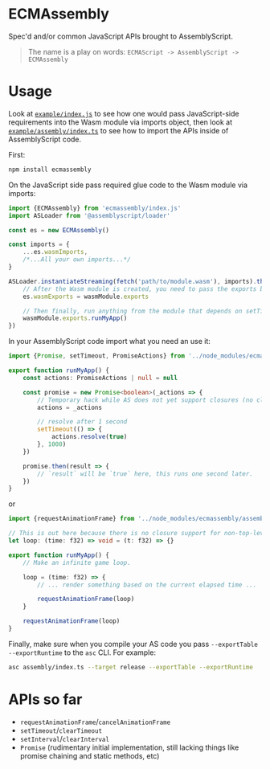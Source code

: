 # ECMAssembly

Spec'd and/or common JavaScript APIs brought to AssemblyScript.

> The name is a play on words:
> `ECMAScript -> AssemblyScript -> ECMAssembly`

# Usage

Look at [`example/index.js`](./example/index.js) to see how one would
pass JavaScript-side requirements into the Wasm module via imports object, then
look at [`example/assembly/index.ts`](./example/assembly/index.ts) to see how
to import the APIs inside of AssemblyScript code.

First:

```sh
npm install ecmassembly
```

On the JavaScript side pass required glue code to the Wasm module via imports:

```js
import {ECMAssembly} from 'ecmassembly/index.js'
import ASLoader from '@assemblyscript/loader'

const es = new ECMAssembly()

const imports = {
	...es.wasmImports,
	/*...All your own imports...*/
}

ASLoader.instantiateStreaming(fetch('path/to/module.wasm'), imports).then(wasmModule => {
	// After the Wasm module is created, you need to pass the exports back to the lib:
	es.wasmExports = wasmModule.exports

	// Then finally, run anything from the module that depends on setTimeout, Promise, etc:
	wasmModule.exports.runMyApp()
})
```

In your AssemblyScript code import what you need an use it:

```ts
import {Promise, setTimeout, PromiseActions} from '../node_modules/ecmassembly/assembly/index'

export function runMyApp() {
	const actions: PromiseActions | null = null

	const promise = new Promise<boolean>(_actions => {
		// Temporary hack while AS does not yet support closures (no closing over variable except those that are at the top-level of the module).
		actions = _actions

		// resolve after 1 second
		setTimeout(() => {
			actions.resolve(true)
		}, 1000)
	})

	promise.then(result => {
		// `result` will be `true` here, this runs one second later.
	})
}
```

or

```ts
import {requestAnimationFrame} from '../node_modules/ecmassembly/assembly/index'

// This is out here because there is no closure support for non-top-level variables yet.
let loop: (time: f32) => void = (t: f32) => {}

export function runMyApp() {
	// Make an infinite game loop.

	loop = (time: f32) => {
		// ... render something based on the current elapsed time ...

		requestAnimationFrame(loop)
	}

	requestAnimationFrame(loop)
}
```

Finally, make sure when you compile your AS code you pass `--exportTable --exportRuntime` to the `asc` CLI. For example:

```sh
asc assembly/index.ts --target release --exportTable --exportRuntime
```

# APIs so far

- `requestAnimationFrame`/`cancelAnimationFrame`
- `setTimeout`/`clearTimeout`
- `setInterval`/`clearInterval`
- `Promise` (rudimentary initial implementation, still lacking things like promise chaining and static methods, etc)
